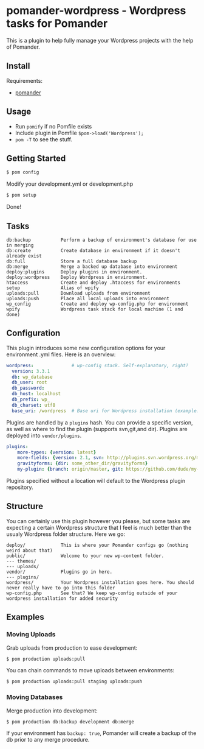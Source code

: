 pomander-wordpress - Wordpress tasks for Pomander
=================================================

This is a plugin to help fully manage your Wordpress projects
with the help of Pomander.

Install
-------

Requirements:

- [pomander](https://github.com/tamagokun/pomander)

Usage
-----

* Run `pomify` if no Pomfile exists
* Include plugin in Pomfile `$pom->load('Wordpress');`
* `pom -T` to see the stuff.

Getting Started
---------------

```bash
$ pom config
```

Modify your development.yml or development.php

```bash
$ pom setup
```

Done!

Tasks
-----

```
db:backup           Perform a backup of environment's database for use in merging
db:create           Create database in environment if it doesn't already exist
db:full             Store a full database backup
db:merge            Merge a backed up database into environment
deploy:plugins      Deploy plugins in environment.
deploy:wordpress    Deploy Wordpress in environment.
htaccess            Create and deploy .htaccess for environments
setup               Alias of wpify
uploads:pull        Download uploads from environment
uploads:push        Place all local uploads into environment
wp_config           Create and deploy wp-config.php for environment
wpify               Wordpress task stack for local machine (1 and done)
```

Configuration
------------

This plugin introduces some new configuration options for your environment .yml files. Here is an overview:

```yaml
wordpress:              # wp-config stack. Self-explanatory, right?
  version: 3.3.1
  db: wp_database
  db_user: root
  db_password:
  db_host: localhost
  db_prefix: wp_
  db_charset: utf8
  base_uri: /wordpress  # Base uri for Wordpress installation (example: dev.local/mywebsite/wordpress)
```

Plugins are handled by a `plugins` hash. You can provide a specific version, as well as where to find the plugin (supports svn,git,and dir). Plugins are deployed into `vendor/plugins`.

```yaml
plugins:                
	more-types: {version: latest}
	more-fields: {version: 2.1, svn: http://plugins.svn.wordpress.org/more-fields}
	gravityforms: {dir: some_other_dir/gravityforms}
	my-plugin: {branch: origin/master, git: https://github.com/dude/my-plugin.git}
```

Plugins specified without a location will default to the Wordpress plugin repository.


Structure
---------

You can certainly use this plugin however you please, but some tasks are
expecting a certain Wordpress structure that I feel is much better than
the usualy Wordpress folder structure. Here we go:

```
deploy/             This is where your Pomander configs go (nothing weird about that)
public/             Welcome to your new wp-content folder.
--- themes/
--- uploads/
vendor/             Plugins go in here.
--- plugins/
wordpress/          Your Wordpress installation goes here. You should never really have to go into this folder
wp-config.php       See that? We keep wp-config outside of your wordpress installation for added security
```

Examples
--------

### Moving Uploads

Grab uploads from production to ease development:

```bash
$ pom production uploads:pull
```

You can chain commands to move uploads between environments:

```bash
$ pom production uploads:pull staging uploads:push
```

### Moving Databases

Merge production into development:

```bash
$ pom production db:backup development db:merge
```

If your environment has `backup: true`, Pomander will create a backup of the db prior to any merge procedure.
